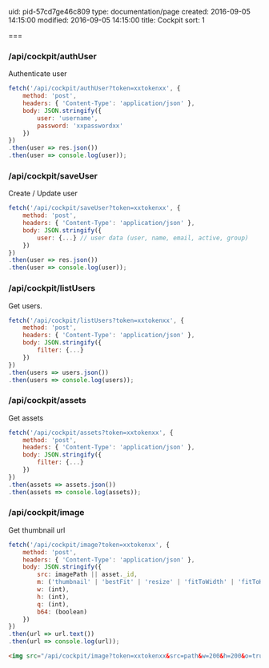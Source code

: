 uid: pid-57cd7ge46c809
type: documentation/page
created: 2016-09-05 14:15:00
modified: 2016-09-05 14:15:00
title: Cockpit
sort: 1

===


### /api/cockpit/authUser

Authenticate user

```javascript
fetch('/api/cockpit/authUser?token=xxtokenxx', {
    method: 'post',
    headers: { 'Content-Type': 'application/json' },
    body: JSON.stringify({
        user: 'username',
        password: 'xxpasswordxx'
    })
})
.then(user => res.json())
.then(user => console.log(user));
```

### /api/cockpit/saveUser

Create / Update user

```javascript
fetch('/api/cockpit/saveUser?token=xxtokenxx', {
    method: 'post',
    headers: { 'Content-Type': 'application/json' },
    body: JSON.stringify({
        user: {...} // user data (user, name, email, active, group)
    })
})
.then(user => res.json())
.then(user => console.log(user));
```

### /api/cockpit/listUsers

Get users.

```javascript
fetch('/api/cockpit/listUsers?token=xxtokenxx', {
    method: 'post',
    headers: { 'Content-Type': 'application/json' },
    body: JSON.stringify({
        filter: {...}
    })
})
.then(users => users.json())
.then(users => console.log(users));
```

### /api/cockpit/assets

Get assets

```javascript
fetch('/api/cockpit/assets?token=xxtokenxx', {
    method: 'post',
    headers: { 'Content-Type': 'application/json' },
    body: JSON.stringify({
        filter: {...}
    })
})
.then(assets => assets.json())
.then(assets => console.log(assets));
```

### /api/cockpit/image

Get thumbnail url

```javascript
fetch('/api/cockpit/image?token=xxtokenxx', {
    method: 'post',
    headers: { 'Content-Type': 'application/json' },
    body: JSON.stringify({
        src: imagePath || asset._id,
        m: ('thumbnail' | 'bestFit' | 'resize' | 'fitToWidth' | 'fitToHeight'),
        w: (int),
        h: (int),
        q: (int),
        b64: (boolean)
    })
})
.then(url => url.text())
.then(url => console.log(url));
```

```html
<img src="/api/cockpit/image?token=xxtokenxx&src=path&w=200&h=200&o=true">
```